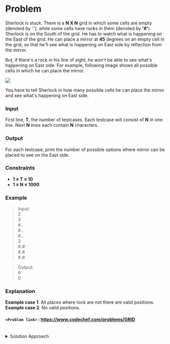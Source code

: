 # Problem
Sherlock is stuck. There is a **N X N** grid in which some cells are empty (denoted by ‘.’), while some cells have rocks in them (denoted by **'#'**). Sherlock is on the South of the grid. He has to watch what is happening on the East of the grid. He can place a mirror at **45** degrees on an empty cell in the grid, so that he'll see what is happening on East side by reflection from the mirror.

But, if there's a rock in his line of sight, he won't be able to see what's happening on East side. For example, following image shows all possible cells in which he can place the mirror.

![](http://www.codechef.com/download/COOK50/grid.jpg)

You have to tell Sherlock in how many possible cells he can place the mirror and see what's happening on East side.

### Input
First line, **T**, the number of testcases. Each testcase will consist of **N** in one line. Next **N** lines each contain **N** characters.

### Output
For each testcase, print the number of possible options where mirror can be placed to see on the East side.

### Constraints
- **1 ≤ T ≤ 10**
- **1 ≤ N ≤ 1000**

### Example
>Input:<br/>
2<br/>
3<br/>
#..<br/>
#..<br/>
#..<br/>
3<br/>
#.#<br/>
#.#<br/>
#.#<br/>

>Output:<br/>
6<br/>
0<br/>

### Explanation
**Example case 1**. All places where rock are not there are valid positions.<br/>
**Example case 2**. No valid positions.

#### `<Problem link>` : <https://www.codechef.com/problems/GRID>
<br/>
<details>
  <summary>Solution Approach</summary>
  
  ######
  
  We will use two matrix to account for blockages:
  - row matrix to account for blockage from east side
  - column matrix to account for blockage from south side
  
  For row matrix, we traverse top down right to left and put **0** if there is a blockage either by itself or by it's neighbour in east
  For row matrix, we traverse bottom up left to right and put **0** if there is a blockage either by itself or by it's neighbour in south
  
  If `row[i][j]==1 and col[i][j]==1` for any **i**, **j** (i, j = 0..n) then we can place the mirror there. Hence we increment our answer.
  
  ### References
  
  >https://discuss.codechef.com/problems/GRID<br/>
  
</details>
